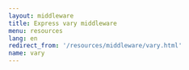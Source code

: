 ```yaml
---
layout: middleware
title: Express vary middleware
menu: resources
lang: en
redirect_from: '/resources/middleware/vary.html'
name: vary
---
```

